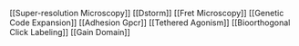 [[Super-resolution Microscopy]]
[[Dstorm]]
[[Fret Microscopy]]
[[Genetic Code Expansion]]
[[Adhesion Gpcr]]
[[Tethered Agonism]]
[[Bioorthogonal Click Labeling]]
[[Gain Domain]]

